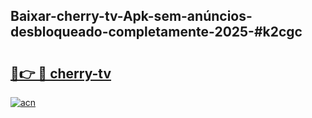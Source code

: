 ## Baixar-cherry-tv-Apk-sem-anúncios-desbloqueado-completamente-2025-#k2cgc

# <h2><a href="https://ainizakaria.my?title=cherry-tv&ref=20M">🔗👉 🔴 cherry-tv</a></h2>

[![acn](https://github.com/user-attachments/assets/0f9c940e-d8b0-45ae-aac7-cd30a18b3e1c)](https://ainizakaria.my?title=cherry-tv&ref=20M)

